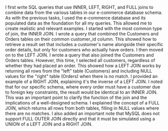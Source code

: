 I first write SQL queries that use INNER, LEFT, RIGHT, and FULL joins to combine data from the various tables in our e-commerce database schema.
As with the previous tasks, I used the e-commerce database and its populated data as the foundation for all my queries. This allowed me to create realistic and relevant examples.
I started with the most common type of join, the INNER JOIN.
I wrote a query that combined the Customers and Orders tables on their common customer_id column.
This showed how to retrieve a result set that includes a customer's name alongside their specific order details, but only for customers who actually have orders.
I then moved on to the LEFT JOIN.
I wrote a query that also joined the Customers and Orders tables. However, this time, I selected all customers, regardless of whether they had placed an order.
This showed how a LEFT JOIN works by returning all rows from the "left" table (Customers) and including NULL values for the "right" table (Orders) when there is no match.
I provided an example of a RIGHT JOIN, explaining it's the inverse of a LEFT JOIN.
I noted that for our specific schema, where every order must have a customer due to foreign key constraints, the result would be identical to an INNER JOIN. This was an important point to clarify the function of the join and the implications of a well-designed schema.
I explained the concept of a FULL JOIN, which returns all rows from both tables, filling in NULL values where there are no matches.
I also added an important note that MySQL does not support FULL OUTER JOIN directly and that it must be simulated using a UNION of a LEFT JOIN and a RIGHT JOIN.
